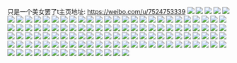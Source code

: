 只是一个美女罢了t主页地址: https://weibo.com/u/7524753339 
![](https://wx4.sinaimg.cn/mw2000/008df65lly1h8xhj56layj30u014kdlg.jpg) 
![](https://wx4.sinaimg.cn/mw2000/008df65lly1h8xhj6f56vj31j21va4qp.jpg) 
![](https://wx4.sinaimg.cn/mw2000/008df65lly1h8xhj7ec48j30u00u048d.jpg) 
![](https://wx4.sinaimg.cn/mw2000/008df65lly1h8xhj7t1q8j30wh1jy463.jpg) 
![](https://wx4.sinaimg.cn/mw2000/008df65lly1h8xhj89ni3j30wi1ycq9o.jpg) 
![](https://wx4.sinaimg.cn/mw2000/008df65lly1h8xhmlfxmrj30u0140jz4.jpg) 
![](https://wx4.sinaimg.cn/mw2000/008df65lly1h8xhpqxi1xj30u0148ncr.jpg) 
![](https://wx4.sinaimg.cn/mw2000/008df65lly1h8xhj4pxrdj30ru19m0zd.jpg) 
![](https://wx4.sinaimg.cn/mw2000/008df65lly1h8ufp3mrgaj30sa0hvabh.jpg) 
![](https://wx4.sinaimg.cn/mw2000/008df65lly1h8mf2mx0sxj30s11iowqy.jpg) 
![](https://wx4.sinaimg.cn/mw2000/008df65lly1h8mf2mhkm3j30vq11ewho.jpg) 
![](https://wx4.sinaimg.cn/mw2000/008df65lly1h8mca7r7lsj30qs0lb76r.jpg) 
![](https://wx4.sinaimg.cn/mw2000/008df65lly1h8lvd3hfmpj30rs0ocaff.jpg) 
![](https://wx4.sinaimg.cn/mw2000/008df65lly1h8l720zcxsj30u01kf78l.jpg) 
![](https://wx4.sinaimg.cn/mw2000/008df65lly1h8l7221zt2j30rr1fygti.jpg) 
![](https://wx4.sinaimg.cn/mw2000/008df65lly1h8l73i3epqj30nr10r77o.jpg) 
![](https://wx4.sinaimg.cn/mw2000/008df65lly1h8l75yk7laj30te0eun0o.jpg) 
![](https://wx4.sinaimg.cn/mw2000/008df65lly1h8jmvvwirdj30zk10wwxv.jpg) 
![](https://wx4.sinaimg.cn/mw2000/008df65lly1h8jmyrtajoj30ro1pgwqy.jpg) 
![](https://wx4.sinaimg.cn/mw2000/008df65lly1h8jn21jzm5j30sg0f6whk.jpg) 
![](https://wx4.sinaimg.cn/mw2000/008df65lly1h8jn6ht7rdj30r71p4wqn.jpg) 
![](https://wx4.sinaimg.cn/mw2000/008df65lly1h8jn8jwlutj30rd0yraie.jpg) 
![](https://wx4.sinaimg.cn/mw2000/008df65lly1h8jn9ddz9lj30rq0ewwhw.jpg) 
![](https://wx4.sinaimg.cn/mw2000/008df65lly1h8jndsdmr5j30rp0uq0zo.jpg) 
![](https://wx4.sinaimg.cn/mw2000/008df65lly1h8jngw35pij30wi1ychdt.jpg) 
![](https://wx4.sinaimg.cn/mw2000/008df65lly1h8jniumyw1j30zk15hjw0.jpg) 
![](https://wx4.sinaimg.cn/mw2000/008df65lly1h8ix4eisu7j30rl0qmwkq.jpg) 
![](https://wx4.sinaimg.cn/mw2000/008df65lly1h8iltni0omj30wi1ycnpd.jpg) 
![](https://wx4.sinaimg.cn/mw2000/008df65lly1h8g04eitooj30wh1punpd.jpg) 
![](https://wx4.sinaimg.cn/mw2000/008df65lly1h8g04f8ggzj30sg0g8wp1.jpg) 
![](https://wx4.sinaimg.cn/mw2000/008df65lly1h8g04gk3z0j30wd1pj4qp.jpg) 
![](https://wx4.sinaimg.cn/mw2000/008df65lly1h8g04gwk2nj30sg093gqy.jpg) 
![](https://wx4.sinaimg.cn/mw2000/008df65lly1h8ecawoby4j30rr1pf15k.jpg) 
![](https://wx4.sinaimg.cn/mw2000/008df65lly1h8e0jnqfocj30v91vodqt.jpg) 
![](https://wx4.sinaimg.cn/mw2000/008df65lly1h8as8bvr5rj30rj1pkwre.jpg) 
![](https://wx4.sinaimg.cn/mw2000/008df65lly1h8as8bjc4ij30rj1q3wrb.jpg) 
![](https://wx4.sinaimg.cn/mw2000/008df65lly1h8afdh5e1hj30lq0zk0z9.jpg) 
![](https://wx4.sinaimg.cn/mw2000/008df65lly1h7sxca2c8kj30rl0zon2n.jpg) 
![](https://wx4.sinaimg.cn/mw2000/008df65lly1h7plggfbhjj30wi1yc4qp.jpg) 
![](https://wx4.sinaimg.cn/mw2000/008df65lly1h7hmvinm5dj30wi1yc0xh.jpg) 
![](https://wx4.sinaimg.cn/mw2000/008df65lly1h7hmvichrgj30wi1yc7ay.jpg) 
![](https://wx4.sinaimg.cn/mw2000/008df65lly1h7g7y2ncqxj30wi1yckjl.jpg) 
![](https://wx4.sinaimg.cn/mw2000/008df65lly1h7g7ys0rs3j30ru0s2myq.jpg) 
![](https://wx4.sinaimg.cn/mw2000/008df65lly1h7bqjepswvj30u01sywqm.jpg) 
![](https://wx4.sinaimg.cn/mw2000/008df65lly1h7bqjgyr1uj30u01syag7.jpg) 
![](https://wx4.sinaimg.cn/mw2000/008df65lly1h7bqkwk23uj30u01syq9d.jpg) 
![](https://wx4.sinaimg.cn/mw2000/008df65lly1h74p49r4vlj30wh1h3dl7.jpg) 
![](https://wx4.sinaimg.cn/mw2000/008df65lly1h6jv7ze5d2j30m80m8mye.jpg) 
![](https://wx4.sinaimg.cn/mw2000/008df65lly1h6jv83i046j30m80m8mz4.jpg) 
![](https://wx4.sinaimg.cn/mw2000/008df65lly1h5eac912osj30s41ouq9q.jpg) 
![](https://wx4.sinaimg.cn/mw2000/008df65lly1h4rpjlokyoj30rg1mm7cb.jpg) 
![](https://wx4.sinaimg.cn/mw2000/008df65lly1h4le92x87oj30wh0ymq53.jpg) 
![](https://wx4.sinaimg.cn/mw2000/008df65lly1h4le937ztfj30wh0r640g.jpg) 
![](https://wx4.sinaimg.cn/mw2000/008df65lly1h4hz8qqqw0j30rm1qm7en.jpg) 
![](https://wx4.sinaimg.cn/mw2000/008df65lly1h4fsojaifaj30u01syaid.jpg) 
![](https://wx4.sinaimg.cn/mw2000/008df65lly1h494js0ectj30r81d6n4b.jpg) 
![](https://wx4.sinaimg.cn/mw2000/008df65lly1h459txtwlbj30s91g2thw.jpg) 
![](https://wx4.sinaimg.cn/mw2000/008df65lly1h459tyd63dj30s51og7fc.jpg) 
![](https://wx4.sinaimg.cn/mw2000/008df65lly1h432oymc1bj30wi09q0tz.jpg) 
![](https://wx4.sinaimg.cn/mw2000/008df65lly1h3y81ppfdkj30u01m6go7.jpg) 
![](https://wx4.sinaimg.cn/mw2000/008df65lly1h3pznesa05j30u01syq9o.jpg) 
![](https://wx4.sinaimg.cn/mw2000/008df65lly1h3p1m0q16ij30u01sygq7.jpg) 
![](https://wx4.sinaimg.cn/mw2000/008df65lly1h3p1lymas2j30u01sydkf.jpg) 
![](https://wx4.sinaimg.cn/mw2000/008df65lly1h3mu4om6ghj30rr12on13.jpg) 
![](https://wx4.sinaimg.cn/mw2000/008df65lly1h2sf45wtpbj30v80rwmzt.jpg) 
![](https://wx4.sinaimg.cn/mw2000/008df65lly1h2innnxpdej30wi0epwgv.jpg) 
![](https://wx4.sinaimg.cn/mw2000/008df65lly1h2h8bu1idzj30sg07zjsg.jpg) 
![](https://wx4.sinaimg.cn/mw2000/008df65lly1gzwi9hoo7yj30u0141gud.jpg) 
![](https://wx4.sinaimg.cn/mw2000/008df65lly1gzwi9ij87nj30u01417bp.jpg) 
![](https://wx4.sinaimg.cn/mw2000/008df65lly1gzwi9jdn9ej31410u0wlw.jpg) 
![](https://wx4.sinaimg.cn/mw2000/008df65lly1gzwi9k8e7rj30u0141dmg.jpg) 
![](https://wx4.sinaimg.cn/mw2000/008df65lly1gzwi9l5olxj30u0141n39.jpg) 
![](https://wx4.sinaimg.cn/mw2000/008df65lly1gz1jn7tblcj30u014013x.jpg) 
![](https://wx4.sinaimg.cn/mw2000/008df65lly1gygq33bodqj30u0190n5r.jpg) 
![](https://wx4.sinaimg.cn/mw2000/008df65lly1gyeqqn6dl6j30n00cegmu.jpg) 
![](https://wx4.sinaimg.cn/mw2000/008df65lly1gyefu4pt3oj30n012c0zi.jpg) 
![](https://wx4.sinaimg.cn/mw2000/008df65lly1gyefu57cikj30n013kdmh.jpg) 
![](https://wx4.sinaimg.cn/mw2000/008df65lly1gyefu4dffjj30n013rqa4.jpg) 
![](https://wx4.sinaimg.cn/mw2000/008df65lly1gyefu5glaej30l212xn3d.jpg) 
![](https://wx4.sinaimg.cn/mw2000/008df65lly1gyefu5qwclj30mp137tfi.jpg) 
![](https://wx4.sinaimg.cn/mw2000/008df65lly1gyefu6mp6hj30n013b7ah.jpg) 
![](https://wx4.sinaimg.cn/mw2000/008df65lly1gxzv00gpecj31400u0n5t.jpg) 
![](https://wx4.sinaimg.cn/mw2000/008df65lly1gxmtm8acuoj30k712qn0p.jpg) 
![](https://wx4.sinaimg.cn/mw2000/008df65lly1gx3d44ohxfj32c03404qs.jpg) 
![](https://wx4.sinaimg.cn/mw2000/008df65lly1gwsbr5zqnjj30io11bjup.jpg) 
![](https://wx4.sinaimg.cn/mw2000/008df65lly1gwqlfu1ybzj30k70xln1t.jpg) 
![](https://wx4.sinaimg.cn/mw2000/008df65lly1gwm27y14maj31400u011n.jpg) 
![](https://wx4.sinaimg.cn/mw2000/008df65lly1gwdr8xhaflj30js11w0wl.jpg) 
![](https://wx4.sinaimg.cn/mw2000/008df65lly1gwdq6lummpj30u00yate8.jpg) 
![](https://wx4.sinaimg.cn/mw2000/008df65lly1gw42w36mv1j30jw13579w.jpg) 
![](https://wx4.sinaimg.cn/mw2000/008df65lly1gw439qw0p0j30jo12ijx1.jpg) 
![](https://wx4.sinaimg.cn/mw2000/008df65lly1gvry77k6gyj30u01sy163.jpg) 
![](https://wx4.sinaimg.cn/mw2000/008df65lly1gvf8x4c1zej30u00usn2y.jpg) 
![](https://wx4.sinaimg.cn/mw2000/008df65lly1gvcyemnysjj60u0140wo002.jpg) 
![](https://wx4.sinaimg.cn/mw2000/008df65lly1gvbsrhxbsij60n01dstfq02.jpg) 
![](https://wx4.sinaimg.cn/mw2000/008df65lly1gv883p2187j60u014049g02.jpg) 
![](https://wx4.sinaimg.cn/mw2000/008df65lly1gv883q1bgjj62c0340npe02.jpg) 
![](https://wx4.sinaimg.cn/mw2000/008df65lly1gv883r2jsej33402c0npe.jpg) 
![](https://wx4.sinaimg.cn/mw2000/008df65lly1gv8845nzd1j30u0140tjr.jpg) 
![](https://wx4.sinaimg.cn/mw2000/008df65lly1guvgt4vinmj30u0140tgm.jpg) 
![](https://wx4.sinaimg.cn/mw2000/008df65lly1guibey3v97j60n00howi702.jpg) 
![](https://wx4.sinaimg.cn/mw2000/008df65lly1gu0axwewlij60n00l279v02.jpg) 
![](https://wx4.sinaimg.cn/mw2000/008df65lly1gtz1jvwe3sj60u011iwmb02.jpg) 
![](https://wx4.sinaimg.cn/mw2000/008df65lly1gtz1jw5nuxj60u00u0abp02.jpg) 
![](https://wx4.sinaimg.cn/mw2000/008df65lly1gtpey46k44j60n01dsn3u02.jpg) 
![](https://wx4.sinaimg.cn/mw2000/008df65lly1gtpey4l23rj60n01dswnd02.jpg) 
![](https://wx4.sinaimg.cn/mw2000/008df65lly1gt79ps9xvrj30u01c816i.jpg) 
![](https://wx4.sinaimg.cn/mw2000/008df65lly1gswh6ngl24j30n00lewg7.jpg) 
![](https://wx4.sinaimg.cn/mw2000/008df65lly1gsvnzr7z6uj60u01ifjyt02.jpg) 
![](https://wx4.sinaimg.cn/mw2000/008df65lly1gstj16dbz6j30u0140q8k.jpg) 
![](https://wx4.sinaimg.cn/mw2000/008df65lly1gshwyo8lruj30n01dsgsn.jpg) 
![](https://wx4.sinaimg.cn/mw2000/008df65lly1gshwyohme0j30n01dstfc.jpg) 
![](https://wx4.sinaimg.cn/mw2000/008df65lly1gshwyowcjbj30n01dsdmc.jpg) 
![](https://wx4.sinaimg.cn/mw2000/008df65lly1gsgywvoowcj31ds0n0x6r.jpg) 
![](https://wx4.sinaimg.cn/mw2000/008df65lly1gsembrz8l4j30n00apwfe.jpg) 
![](https://wx4.sinaimg.cn/mw2000/008df65lly1gs2s70huraj32c0340kfa.jpg) 
![](https://wx4.sinaimg.cn/mw2000/008df65lly1gs1j8v77cqj30jj17t0x8.jpg) 
![](https://wx4.sinaimg.cn/mw2000/008df65lly1gs1j8vkcnqj30k715dady.jpg) 
![](https://wx4.sinaimg.cn/mw2000/008df65lly1gs1j8uuemgj30jk19j785.jpg) 
